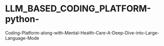 # LLM_BASED_CODING_PLATFORM-python-
Coding-Platform-along-with-Mental-Health-Care-A-Deep-Dive-into-Large-Language-Mode
